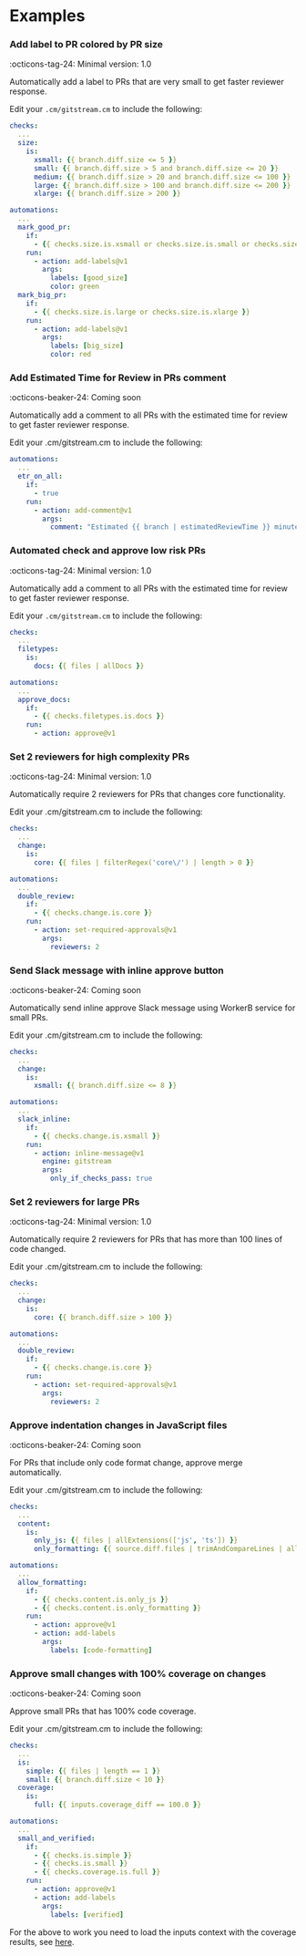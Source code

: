 # Examples

### Add label to PR colored by PR size

:octicons-tag-24: Minimal version: 1.0

Automatically add a label to PRs that are very small to get faster reviewer response.

Edit your `.cm/gitstream.cm` to include the following:

```yaml
checks:
  ...
  size:
    is:
      xsmall: {{ branch.diff.size <= 5 }}
      small: {{ branch.diff.size > 5 and branch.diff.size <= 20 }}
      medium: {{ branch.diff.size > 20 and branch.diff.size <= 100 }}
      large: {{ branch.diff.size > 100 and branch.diff.size <= 200 }}
      xlarge: {{ branch.diff.size > 200 }}

automations:
  ...
  mark_good_pr:
    if:
      - {{ checks.size.is.xsmall or checks.size.is.small or checks.size.is.medium }}
    run:
      - action: add-labels@v1
        args:
          labels: [good_size]
          color: green
  mark_big_pr:
    if:
      - {{ checks.size.is.large or checks.size.is.xlarge }}
    run:
      - action: add-labels@v1
        args:
          labels: [big_size]
          color: red
```

### Add Estimated Time for Review in PRs comment 

:octicons-beaker-24: Coming soon

Automatically add a comment to all PRs with the estimated time for review to get faster reviewer response.

Edit your .cm/gitstream.cm to include the following:

```yaml
automations:
  ...
  etr_on_all:
    if:
      - true
    run:
      - action: add-comment@v1
        args:
          comment: "Estimated {{ branch | estimatedReviewTime }} minutes to review"
```

### Automated check and approve low risk PRs 

:octicons-tag-24: Minimal version: 1.0

Automatically add a comment to all PRs with the estimated time for review to get faster reviewer response.

Edit your `.cm/gitstream.cm` to include the following:

```yaml
checks:
  ...
  filetypes:
    is:
      docs: {{ files | allDocs }}

automations:
  ...
  approve_docs:
    if:
      - {{ checks.filetypes.is.docs }}
    run:
      - action: approve@v1
```

### Set 2 reviewers for high complexity PRs 

:octicons-tag-24: Minimal version: 1.0

Automatically require 2 reviewers for PRs that changes core functionality.

Edit your .cm/gitstream.cm to include the following:

```yaml
checks:
  ...
  change:
    is:
      core: {{ files | filterRegex('core\/') | length > 0 }}

automations:
  ...
  double_review:
    if:
      - {{ checks.change.is.core }}
    run:
      - action: set-required-approvals@v1
        args:
          reviewers: 2
```

### Send Slack message with inline approve button 

:octicons-beaker-24: Coming soon

Automatically send inline approve Slack message using WorkerB service for small PRs.

Edit your .cm/gitstream.cm to include the following:

```yaml
checks:
  ...
  change:
    is:
      xsmall: {{ branch.diff.size <= 8 }}

automations:
  ...
  slack_inline:
    if:
      - {{ checks.change.is.xsmall }}
    run:
      - action: inline-message@v1
        engine: gitstream
        args:
          only_if_checks_pass: true
```

### Set 2 reviewers for large PRs 

:octicons-tag-24: Minimal version: 1.0

Automatically require 2 reviewers for PRs that has more than 100 lines of code changed.

Edit your .cm/gitstream.cm to include the following:

```yaml
checks:
  ...
  change:
    is:
      core: {{ branch.diff.size > 100 }}

automations:
  ...
  double_review:
    if:
      - {{ checks.change.is.core }}
    run:
      - action: set-required-approvals@v1
        args:
          reviewers: 2
```

### Approve indentation changes in JavaScript files 

:octicons-beaker-24: Coming soon

For PRs that include only code format change, approve merge automatically.

Edit your .cm/gitstream.cm to include the following:


```yaml
checks:
  ...
  content:
    is:
      only_js: {{ files | allExtensions(['js', 'ts']) }}
      only_formatting: {{ source.diff.files | trimAndCompareLines | allTrue }}

automations:
  ...
  allow_formatting:
    if:
      - {{ checks.content.is.only_js }}
      - {{ checks.content.is.only_formatting }}
    run:
      - action: approve@v1
      - action: add-labels
        args:
          labels: [code-formatting]

```

### Approve small changes with 100% coverage on changes 

:octicons-beaker-24: Coming soon

Approve small PRs that has 100% code coverage.

Edit your .cm/gitstream.cm to include the following:

```yaml
checks:
  ...
  is:
    simple: {{ files | length == 1 }}
    small: {{ branch.diff.size < 10 }}
  coverage:
    is:
      full: {{ inputs.coverage_diff == 100.0 }}

automations:
  ...
  small_and_verified:
    if:
      - {{ checks.is.simple }}
      - {{ checks.is.small }}
      - {{ checks.coverage.is.full }}
    run:
      - action: approve@v1
      - action: add-labels
        args:
          labels: [verified]

```

For the above to work you need to load the inputs context with the coverage results, see [here](22_custom-context.md).
